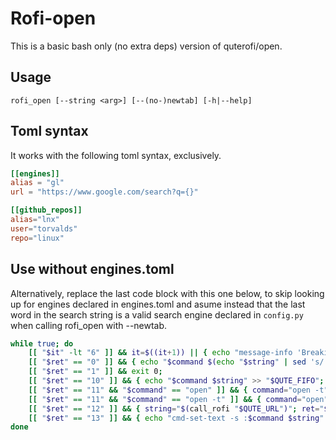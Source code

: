# Rofi-open
This is a basic bash only (no extra deps) version of quterofi/open. 

## Usage

```
rofi_open [--string <arg>] [--(no-)newtab] [-h|--help]
```


## Toml syntax
It works with the following toml syntax, exclusively.

``` toml
[[engines]]
alias = "gl"
url = "https://www.google.com/search?q={}"

[[github_repos]]
alias="lnx"
user="torvalds"
repo="linux"
```

## Use without engines.toml

Alternatively, replace the last code block with this one below, to skip looking up for engines declared in engines.toml and asume instead that the last word in the search string is a valid search engine declared in `config.py` when calling rofi_open with --newtab.

``` bash
while true; do
    [[ "$it" -lt "6" ]] && it=$((it+1)) || { echo "message-info 'Breaking at: $it'" >> "$QUTE_FIFO"; break; } # use to prevent infinite loops when rofi fails to start (dev/debug only)
    [[ "$ret" == "0" ]] && { echo "$command $(echo "$string" | sed 's/ *$//' | awk 'NF>1{print $NF}') $(echo "$string" | sed 's/ *$//' | sed 's/\ [^\ ]*$//')" >> "$QUTE_FIFO"; break; }
    [[ "$ret" == "1" ]] && exit 0;
    [[ "$ret" == "10" ]] && { echo "$command $string" >> "$QUTE_FIFO"; break; }
    [[ "$ret" == "11" && "$command" == "open" ]] && { command="open -t"; string="$(call_rofi "$string")"; ret="$?"; }
    [[ "$ret" == "11" && "$command" == "open -t" ]] && { command="open"; string="$(call_rofi "$string")"; ret="$?"; }
    [[ "$ret" == "12" ]] && { string="$(call_rofi "$QUTE_URL")"; ret="$?"; }
    [[ "$ret" == "13" ]] && { echo "cmd-set-text -s :$command $string" >> "$QUTE_FIFO" ; break ; }
done
```
